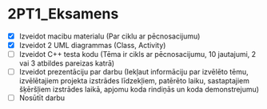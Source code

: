 # 2PT1_Eksamens

- [x] Izveidot macibu materialu (Par ciklu ar pēcnosacijumu)
- [x] Izveidot 2 UML diagrammas (Class, Activity)
- [ ] Izveidot C++ testa kodu (Tēma ir cikls ar pēcnosacijumu, 10 jautajumi, 2 vai 3 atbildes pareizas katrā)
- [ ] Izveidot prezentāciju par darbu (Iekļaut informāciju par izvēlēto tēmu, izvēlētajiem projekta izstrādes līdzekļiem, patērēto laiku, sastaptajiem šķēršļiem izstrādes laikā, apjomu koda rindiņās un koda demonstrejumu)
- [ ] Nosūtīt darbu
